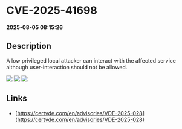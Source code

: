 # CVE-2025-41698

**2025-08-05 08:15:26**

## Description
A low privileged local attacker can interact with the affected service although user-interaction should not be allowed.

![](https://img.shields.io/static/v1?label=Score&message=7.8&color=red)
![](https://img.shields.io/static/v1?label=Severity&message=HIGH&color=red)
![](https://img.shields.io/static/v1?label=CWE&message=Auth&color=green)

## Links
- [https://certvde.com/en/advisories/VDE-2025-028](https://certvde.com/en/advisories/VDE-2025-028)
